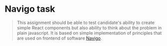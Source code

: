 # Navigo task

> This assignment should be able to test candidate's ability to create simple React components but also ability to think about the problem in plain javascript.
It is based on simple implementation of principles that are used on frontend of software [Navigo](https://navigo3.com/).